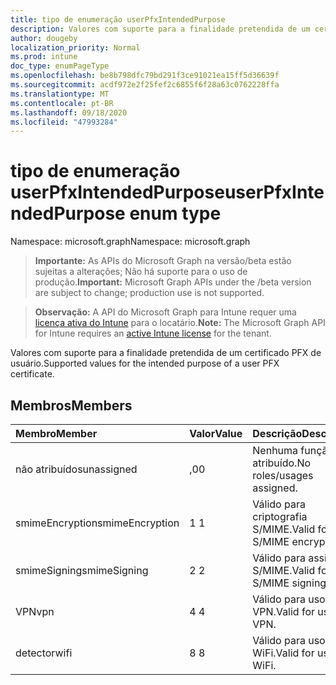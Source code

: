 ```yaml
---
title: tipo de enumeração userPfxIntendedPurpose
description: Valores com suporte para a finalidade pretendida de um certificado PFX de usuário.
author: dougeby
localization_priority: Normal
ms.prod: intune
doc_type: enumPageType
ms.openlocfilehash: be8b798dfc79bd291f3ce91021ea15ff5d36639f
ms.sourcegitcommit: acdf972e2f25fef2c6855f6f28a63c0762228ffa
ms.translationtype: MT
ms.contentlocale: pt-BR
ms.lasthandoff: 09/18/2020
ms.locfileid: "47993284"
---
```

# <a name="userpfxintendedpurpose-enum-type"></a><span data-ttu-id="45b4b-103">tipo de enumeração userPfxIntendedPurpose</span><span class="sxs-lookup"><span data-stu-id="45b4b-103">userPfxIntendedPurpose enum type</span></span>

<span data-ttu-id="45b4b-104">Namespace: microsoft.graph</span><span class="sxs-lookup"><span data-stu-id="45b4b-104">Namespace: microsoft.graph</span></span>

> <span data-ttu-id="45b4b-105">**Importante:** As APIs do Microsoft Graph na versão/beta estão sujeitas a alterações; Não há suporte para o uso de produção.</span><span class="sxs-lookup"><span data-stu-id="45b4b-105">**Important:** Microsoft Graph APIs under the /beta version are subject to change; production use is not supported.</span></span>

> <span data-ttu-id="45b4b-106">**Observação:** A API do Microsoft Graph para Intune requer uma [licença ativa do Intune](https://go.microsoft.com/fwlink/?linkid=839381) para o locatário.</span><span class="sxs-lookup"><span data-stu-id="45b4b-106">**Note:** The Microsoft Graph API for Intune requires an [active Intune license](https://go.microsoft.com/fwlink/?linkid=839381) for the tenant.</span></span>

<span data-ttu-id="45b4b-107">Valores com suporte para a finalidade pretendida de um certificado PFX de usuário.</span><span class="sxs-lookup"><span data-stu-id="45b4b-107">Supported values for the intended purpose of a user PFX certificate.</span></span>

## <a name="members"></a><span data-ttu-id="45b4b-108">Membros</span><span class="sxs-lookup"><span data-stu-id="45b4b-108">Members</span></span>
|<span data-ttu-id="45b4b-109">Membro</span><span class="sxs-lookup"><span data-stu-id="45b4b-109">Member</span></span>|<span data-ttu-id="45b4b-110">Valor</span><span class="sxs-lookup"><span data-stu-id="45b4b-110">Value</span></span>|<span data-ttu-id="45b4b-111">Descrição</span><span class="sxs-lookup"><span data-stu-id="45b4b-111">Description</span></span>|
|:---|:---|:---|
|<span data-ttu-id="45b4b-112">não atribuídos</span><span class="sxs-lookup"><span data-stu-id="45b4b-112">unassigned</span></span>|<span data-ttu-id="45b4b-113">,0</span><span class="sxs-lookup"><span data-stu-id="45b4b-113">0</span></span>|<span data-ttu-id="45b4b-114">Nenhuma função/uso atribuído.</span><span class="sxs-lookup"><span data-stu-id="45b4b-114">No roles/usages assigned.</span></span>|
|<span data-ttu-id="45b4b-115">smimeEncryption</span><span class="sxs-lookup"><span data-stu-id="45b4b-115">smimeEncryption</span></span>|<span data-ttu-id="45b4b-116">1 </span><span class="sxs-lookup"><span data-stu-id="45b4b-116">1</span></span>|<span data-ttu-id="45b4b-117">Válido para criptografia S/MIME.</span><span class="sxs-lookup"><span data-stu-id="45b4b-117">Valid for S/MIME encryption.</span></span>|
|<span data-ttu-id="45b4b-118">smimeSigning</span><span class="sxs-lookup"><span data-stu-id="45b4b-118">smimeSigning</span></span>|<span data-ttu-id="45b4b-119">2 </span><span class="sxs-lookup"><span data-stu-id="45b4b-119">2</span></span>|<span data-ttu-id="45b4b-120">Válido para assinatura S/MIME.</span><span class="sxs-lookup"><span data-stu-id="45b4b-120">Valid for S/MIME signing.</span></span>|
|<span data-ttu-id="45b4b-121">VPN</span><span class="sxs-lookup"><span data-stu-id="45b4b-121">vpn</span></span>|<span data-ttu-id="45b4b-122">4 </span><span class="sxs-lookup"><span data-stu-id="45b4b-122">4</span></span>|<span data-ttu-id="45b4b-123">Válido para uso na VPN.</span><span class="sxs-lookup"><span data-stu-id="45b4b-123">Valid for use in VPN.</span></span>|
|<span data-ttu-id="45b4b-124">detector</span><span class="sxs-lookup"><span data-stu-id="45b4b-124">wifi</span></span>|<span data-ttu-id="45b4b-125">8 </span><span class="sxs-lookup"><span data-stu-id="45b4b-125">8</span></span>|<span data-ttu-id="45b4b-126">Válido para uso em WiFi.</span><span class="sxs-lookup"><span data-stu-id="45b4b-126">Valid for use in WiFi.</span></span>|







